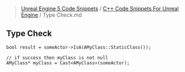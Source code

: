 > [Unreal Engine 5 Code Snippets](../README.md) / [C++ Code Snippets For Unreal Engine](README.md) / Type Check.md
## Type Check
```
bool result = someActor->IsA(AMyClass::StaticClass());

// if success then myClass is not null
AMyClass* myClass = Cast<AMyClass>(someActor);
```